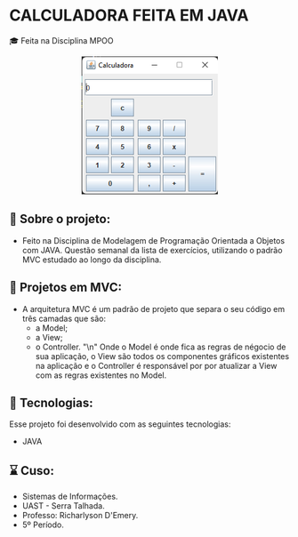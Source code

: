 # CALCULADORA FEITA EM JAVA

🎓 Feita na Disciplina MPOO

<p align="center">
  <img alt="GitHub language" count src=https://github.com/LucasGabryellll/Calculadora/blob/master/imageCalculator/imageCalculadora.PNG>

## 💭 Sobre o projeto:
 - Feito na Disciplina de Modelagem de Programação Orientada a Objetos com JAVA.
  Questão semanal da lista de exercícios, utilizando o padrão MVC estudado ao longo da disciplina.

## 💭 Projetos em MVC:
  - A arquitetura MVC é um padrão de projeto que separa o seu código em três camadas que são:
    - a Model;
    - a View;
    - o Controller. "\n"
  Onde o Model é onde fica as regras de négocio de sua aplicação, o View são todos os componentes gráficos existentes na aplicação e o
  Controller é responsável por por atualizar a View com as regras existentes no Model.
  
  
## 🚀 Tecnologias:
  Esse projeto foi desenvolvido com as seguintes tecnologias:
   - JAVA

  
## ⌛ Cuso:
 - Sistemas de Informações.
 - UAST - Serra Talhada.
 - Professo: Richarlyson D'Emery.
 - 5º Período.
